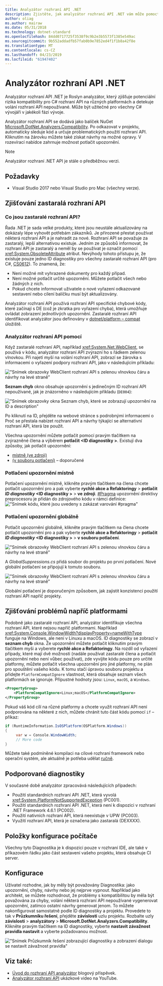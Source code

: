 ```yaml
---
title: Analyzátor rozhraní API .NET
description: Zjistěte, jak analyzátor rozhraní API .NET vám může pomoct detekovat zastaralé rozhraní API a problémy s kompatibilitou platformy.
author: oliag
ms.author: mairaw
ms.date: 05/31/2018
ms.technology: dotnet-standard
ms.openlocfilehash: 84dd0717725f3538f9c9b2e3b5573f1385e549ac
ms.sourcegitcommit: 9b552addadfb57fab0b9e7852ed4f1f1b8a42f8e
ms.translationtype: MT
ms.contentlocale: cs-CZ
ms.lasthandoff: 04/23/2019
ms.locfileid: "61947402"
---
```

# <a name="net-api-analyzer"></a>Analyzátor rozhraní API .NET

Analyzátor rozhraní API .NET je Roslyn analyzátor, který zjišťuje potenciální rizika kompatibility pro C# rozhraní API na různých platformách a detekuje volání rozhraní API nepoužívané. Může být užitečné pro všechny C# vývojáři v jakékoli fázi vývoje.

Analyzátor rozhraní API se dodává jako balíček NuGet [Microsoft.DotNet.Analyzers.Compatibility](https://www.nuget.org/packages/Microsoft.DotNet.Analyzers.Compatibility/). Po odkazovat v projektu, automaticky sleduje kód a určuje problematických použití rozhraní API. Kliknutím na žárovku můžete také získat návrhy na možné opravy. V rozevírací nabídce zahrnuje možnost potlačit upozornění.

> [!NOTE]
> Analyzátor rozhraní .NET API je stále o předběžnou verzi.

## <a name="prerequisites"></a>Požadavky

* Visual Studio 2017 nebo Visual Studio pro Mac (všechny verze).

## <a name="discovering-deprecated-apis"></a>Zjišťování zastaralá rozhraní API

### <a name="what-are-deprecated-apis"></a>Co jsou zastaralé rozhraní API?

Řada .NET je sada velké produkty, které jsou neustále aktualizovány na dokázaly lépe vyhovět potřebám zákazníků. Je přirozené přestat používat některá rozhraní API a je nahradit za nové. Rozhraní API se považuje za zastaralý, lepší alternativou existuje. Jedním ze způsobů informovat, že rozhraní API je zastaralý a neměl by se používat je označit pomocí <xref:System.ObsoleteAttribute> atribut. Nevýhody tohoto přístupu je, že existuje pouze jedno ID diagnostiky pro všechny zastaralé rozhraní API (pro C#, [CS0612](../../csharp/misc/cs0612.md)). To znamená, že:
- Není možné mít vyhrazené dokumenty pro každý případ.
- Není možné potlačit určité upozornění. Můžete potlačit všech nebo žádných z nich.
- Pokud chcete informovat uživatele o nové vyřazení odkazované sestavení nebo cílení balíčku musí být aktualizovány.

Analyzátor rozhraní API používá rozhraní API specifické chybové kódy, které začínají s DE (což je zkratka pro vyřazení chyba), která umožňuje ovládat zobrazení jednotlivých upozornění. Zastaralé rozhraní API identifikovat analyzátor jsou definovány v [dotnet/platform – compat](https://github.com/dotnet/platform-compat) úložiště.

### <a name="using-the-api-analyzer"></a>Analyzátor rozhraní API pomocí

Když zastaralé rozhraní API, například <xref:System.Net.WebClient>, se používá v kódu, analyzátor rozhraní API zvýrazní ho s řádkem zelenou vlnovkou. Při najetí myší na volání rozhraní API, zobrazí se žárovka s informacemi o vyřazení podpory rozhraní API, jako v následujícím příkladu:

!["Snímek obrazovky WebClient rozhraní API s zelenou vlnovkou čáru a návrhy na levé straně"](media/api-analyzer/green-squiggle.jpg)

**Seznam chyb** okno obsahuje upozornění s jedinečným ID rozhraní API nepoužívané, jak je znázorněno v následujícím příkladu (`DE004`): 

!["Snímek obrazovky okna Seznam chyb, které se zobrazují upozornění na ID a description"](media/api-analyzer/warnings-id-and-descriptions.jpg "okna Seznam chyb, který obsahuje upozornění.")

Po kliknutí na ID, přejděte na webové stránce s podrobnými informacemi o Proč se přestala nabízet rozhraní API a návrhy týkající se alternativní rozhraní API, která lze použít.

Všechna upozornění můžete potlačit pomocí pravým tlačítkem na zvýrazněné člena a výběrem **potlačit \<ID diagnostiky >**. Existují dva způsoby, jak potlačit upozornění: 

* [místně (ve zdroji)](#suppressing-warnings-locally)
* [(v souboru potlačení)](#suppressing-warnings-globally) – doporučené

### <a name="suppressing-warnings-locally"></a>Potlačení upozornění místně

Potlačení upozornění místně, klikněte pravým tlačítkem na člena chcete potlačit upozornění pro a pak vyberte **rychlé akce a Refaktoringy** > **potlačit *ID diagnostiky* \<ID diagnostiky >** > **ve zdroji**. [#Pragma](../../csharp/language-reference/preprocessor-directives/preprocessor-pragma-warning.md) upozornění direktivy preprocesoru je přidán do zdrojového kódu v rámci definice: !["Snímek kódu, které jsou uvedeny s zakázat varování #pragma"](media/api-analyzer/suppress-in-source.jpg)

### <a name="suppressing-warnings-globally"></a>Potlačení upozornění globálně

Potlačit upozornění globálně, klikněte pravým tlačítkem na člena chcete potlačit upozornění pro a pak vyberte **rychlé akce a Refaktoringy** > **potlačit *ID diagnostiky* \<ID diagnostiky >** > **v souboru potlačení**.

!["Snímek obrazovky WebClient rozhraní API s zelenou vlnovkou čáru a návrhy na levé straně"](media/api-analyzer/suppress-in-sup-file.jpg)

A *GlobalSuppressions.cs* přidá soubor do projektu po první potlačení. Nové globální potlačení se připojují k tomuto souboru.

!["Snímek obrazovky WebClient rozhraní API s zelenou vlnovkou čáru a návrhy na levé straně"](media/api-analyzer/suppression-file.jpg)

Globální potlačení je doporučeným způsobem, jak zajistit konzistenci použití rozhraní API napříč projekty.

## <a name="discovering-cross-platform-issues"></a>Zjišťování problémů napříč platformami

Podobně jako zastaralé rozhraní API, analyzátor identifikuje všechna rozhraní API, které nejsou napříč platformami. Například <xref:System.Console.WindowWidth?displayProperty=nameWithType> funguje na Windows, ale není v Linuxu a macOS. ID diagnostiky se zobrazí v **seznam chyb** okna. Že upozornění můžete potlačit kliknutím pravým tlačítkem myši a vyberete **rychlé akce a Refaktoringy**. Na rozdíl od vyřazení případy, které mají dvě možnosti (nadále používat zastaralé člena a potlačit upozornění nebo není vůbec používat), zde vyvíjíte kódu pouze pro určité platformy, můžete potlačit všechna upozornění pro jiné platformy, ne plán pro spouštění vašeho kódu. K tomu stačí úpravou souboru projektu a přidejte `PlatformCompatIgnore` vlastnost, která obsahuje seznam všech platformách se ignoruje. Přípustné hodnoty jsou: `Linux`, `macOS`, a `Windows`.

```xml
<PropertyGroup>
    <PlatformCompatIgnore>Linux;macOS</PlatformCompatIgnore>
</PropertyGroup>
```

Pokud váš kód cílí na různé platformy a chcete využít rozhraní API není podporována na některé z nich, můžete chránit tuto část kódu pomocí `if` – příkaz:

```csharp
if (RuntimeInformation.IsOSPlatform(OSPlatform.Windows))
{
     var w = Console.WindowWidth;
     // More code
}
```

Můžete také podmíněné kompilaci na cílové rozhraní framework nebo operační systém, ale aktuálně je potřeba udělat [ručně](../frameworks.md#how-to-specify-target-frameworks).

## <a name="supported-diagnostics"></a>Podporované diagnostiky

V současné době analyzátor zpracovává následujících případech:

* Použití standardních rozhraní API .NET, která vyvolá <xref:System.PlatformNotSupportedException> (PC001).
* Použití standardních rozhraní API .NET, která není k dispozici v rozhraní .NET Framework 4.6.1 (PC002).
* Použití nativních rozhraní API, která neexistuje v UPW (PC003).
* Využití rozhraní API, která je označena jako zastaralá (DEXXXX).

## <a name="ci-machine"></a>Položky konfigurace počítače

Všechny tyto Diagnostika je k dispozici pouze v rozhraní IDE, ale také v příkazovém řádku jako část sestavení vašeho projektu, která obsahuje CI server.

## <a name="configuration"></a>Konfigurace

Uživatel rozhodne, jak by měly být považovány Diagnostika: jako upozornění, chyby, návrhy nebo jej nejprve vypnout. Například jako architekt, se můžete rozhodnout, že problémy s kompatibilitou by měla být považována za chyby, volání některá rozhraní API nepoužívané vygenerovat upozornění, zatímco ostatní návrhy generovat jenom. To můžete nakonfigurovat samostatně podle ID diagnostiky a projektu. Provedete to tak v **Průzkumníku řešení**, přejděte **závislosti** uzlu projektu. Rozbalte uzly **závislosti** > **analyzátory** > **Microsoft.DotNet.Analyzers.Compatibility**. Klikněte pravým tlačítkem na ID diagnostiky, vyberte **nastavit závažnost pravidla nastavit** a vyberte požadovanou možnost.

!["Snímek Průzkumník řešení zobrazující diagnostiky a zobrazení dialogu se nastavit závažnost pravidla"](media/api-analyzer/disable-notifications.jpg)

## <a name="see-also"></a>Viz také:

- [Úvod do rozhraní API analyzátor](https://devblogs.microsoft.com/dotnet/introducing-api-analyzer/) blogový příspěvek.
- [Analyzátor rozhraní API](https://youtu.be/eeBEahYXGd0) ukázkové video na YouTube.
